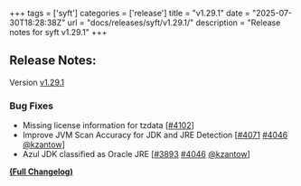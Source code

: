 +++
tags = ['syft']
categories = ['release']
title = "v1.29.1"
date = "2025-07-30T18:28:38Z"
url = "docs/releases/syft/v1.29.1/"
description = "Release notes for syft v1.29.1"
+++

## Release Notes:
Version [v1.29.1](https://github.com/anchore/syft/releases/tag/v1.29.1)

### Bug Fixes

- Missing license information for tzdata [[#4102](https://github.com/anchore/syft/issues/4102)]
- Improve JVM Scan Accuracy for JDK and JRE Detection [[#4071](https://github.com/anchore/syft/issues/4071) [#4046](https://github.com/anchore/syft/pull/4046) [@kzantow](https://github.com/kzantow)]
- Azul JDK classified as Oracle JRE [[#3893](https://github.com/anchore/syft/issues/3893) [#4046](https://github.com/anchore/syft/pull/4046) [@kzantow](https://github.com/kzantow)]

**[(Full Changelog)](https://github.com/anchore/syft/compare/v1.29.0...v1.29.1)**
